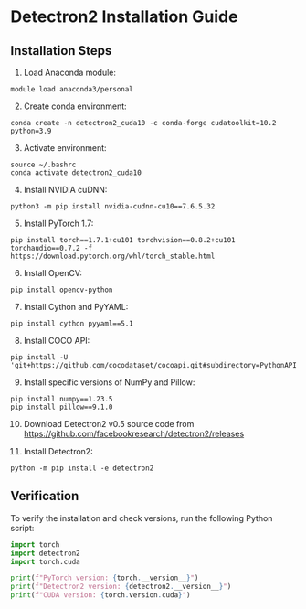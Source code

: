 # Detectron2 Installation Guide

## Installation Steps

1. Load Anaconda module:
```
module load anaconda3/personal
```

2. Create conda environment:
```
conda create -n detectron2_cuda10 -c conda-forge cudatoolkit=10.2 python=3.9
```

3. Activate environment:
```
source ~/.bashrc
conda activate detectron2_cuda10
```

4. Install NVIDIA cuDNN:
```
python3 -m pip install nvidia-cudnn-cu10==7.6.5.32
```

5. Install PyTorch 1.7:
```
pip install torch==1.7.1+cu101 torchvision==0.8.2+cu101 torchaudio==0.7.2 -f https://download.pytorch.org/whl/torch_stable.html
```

6. Install OpenCV:
```
pip install opencv-python
```

7. Install Cython and PyYAML:
```
pip install cython pyyaml==5.1
```

8. Install COCO API:
```
pip install -U 'git+https://github.com/cocodataset/cocoapi.git#subdirectory=PythonAPI'
```

9. Install specific versions of NumPy and Pillow:
```
pip install numpy==1.23.5
pip install pillow==9.1.0
```

10. Download Detectron2 v0.5 source code from https://github.com/facebookresearch/detectron2/releases

11. Install Detectron2:
```
python -m pip install -e detectron2
```

## Verification

To verify the installation and check versions, run the following Python script:

```python
import torch
import detectron2
import torch.cuda

print(f"PyTorch version: {torch.__version__}")
print(f"Detectron2 version: {detectron2.__version__}")
print(f"CUDA version: {torch.version.cuda}")
```
